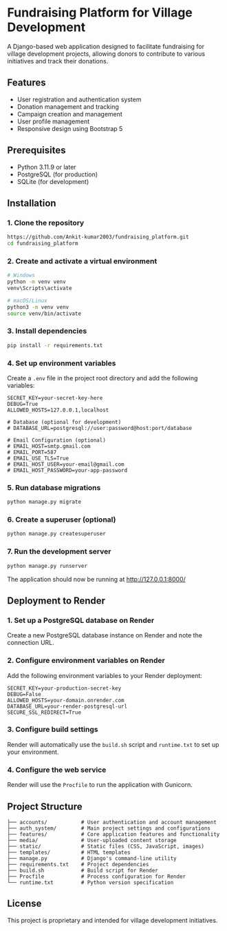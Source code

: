 # Fundraising Platform for Village Development

A Django-based web application designed to facilitate fundraising for village development projects, allowing donors to contribute to various initiatives and track their donations.

## Features
- User registration and authentication system
- Donation management and tracking
- Campaign creation and management
- User profile management
- Responsive design using Bootstrap 5

## Prerequisites
- Python 3.11.9 or later
- PostgreSQL (for production)
- SQLite (for development)

## Installation

### 1. Clone the repository
```bash
https://github.com/Ankit-kumar2003/fundraising_platform.git
cd fundraising_platform
```

### 2. Create and activate a virtual environment
```bash
# Windows
python -m venv venv
venv\Scripts\activate

# macOS/Linux
python3 -m venv venv
source venv/bin/activate
```

### 3. Install dependencies
```bash
pip install -r requirements.txt
```

### 4. Set up environment variables
Create a `.env` file in the project root directory and add the following variables:
```
SECRET_KEY=your-secret-key-here
DEBUG=True
ALLOWED_HOSTS=127.0.0.1,localhost

# Database (optional for development)
# DATABASE_URL=postgresql://user:password@host:port/database

# Email Configuration (optional)
# EMAIL_HOST=smtp.gmail.com
# EMAIL_PORT=587
# EMAIL_USE_TLS=True
# EMAIL_HOST_USER=your-email@gmail.com
# EMAIL_HOST_PASSWORD=your-app-password
```

### 5. Run database migrations
```bash
python manage.py migrate
```

### 6. Create a superuser (optional)
```bash
python manage.py createsuperuser
```

### 7. Run the development server
```bash
python manage.py runserver
```

The application should now be running at http://127.0.0.1:8000/

## Deployment to Render

### 1. Set up a PostgreSQL database on Render
Create a new PostgreSQL database instance on Render and note the connection URL.

### 2. Configure environment variables on Render
Add the following environment variables to your Render deployment:
```
SECRET_KEY=your-production-secret-key
DEBUG=False
ALLOWED_HOSTS=your-domain.onrender.com
DATABASE_URL=your-render-postgresql-url
SECURE_SSL_REDIRECT=True
```

### 3. Configure build settings
Render will automatically use the `build.sh` script and `runtime.txt` to set up your environment.

### 4. Configure the web service
Render will use the `Procfile` to run the application with Gunicorn.

## Project Structure
```
├── accounts/           # User authentication and account management
├── auth_system/        # Main project settings and configurations
├── features/           # Core application features and functionality
├── media/              # User-uploaded content storage
├── static/             # Static files (CSS, JavaScript, images)
├── templates/          # HTML templates
├── manage.py           # Django's command-line utility
├── requirements.txt    # Project dependencies
├── build.sh            # Build script for Render
├── Procfile            # Process configuration for Render
└── runtime.txt         # Python version specification
```

## License
This project is proprietary and intended for village development initiatives.
